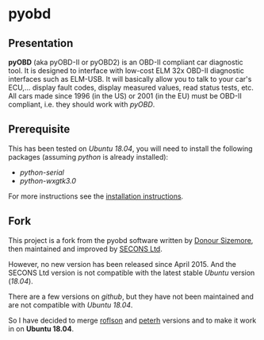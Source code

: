 # pyobd

## Presentation
**pyOBD** (aka pyOBD-II or pyOBD2) is an OBD-II compliant car diagnostic tool. It is designed to interface with low-cost ELM 32x OBD-II diagnostic interfaces such as ELM-USB. It will basically allow you to talk to your car's ECU,... display fault codes, display measured values, read status tests, etc. All cars made since 1996 (in the US) or 2001 (in the EU) must be OBD-II compliant, i.e. they should work with _pyOBD_. 

## Prerequisite
This has been tested on _Ubuntu 18.04_, you will need to install the following packages (assuming _python_ is already installed):
- _python-serial_
- _python-wxgtk3.0_

For more instructions see the [installation instructions](http://htmlpreview.github.com/?https://github.com/ComputingFroggy/pyobd/blob/master/doc/install.html).

## Fork
This project is a fork from the pyobd software written by [Donour Sizemore](http://www.cs.unm.edu/~donour/), then maintained and improved by [SECONS Ltd](http://www.obd-ii.biz/contact). 

However, no new version has been released since April 2015. And the SECONS Ltd version is not compatible with the latest stable _Ubuntu_ version (_18.04_).

There are a few versions on _github_, but they have not been maintained and are not compatible with _Ubuntu 18.04_.

So I have decided to merge [roflson](https://github.com/roflson/pyobd) and [peterh](https://github.com/peterh/pyobd) versions and to make it work in on **Ubuntu 18.04**.
